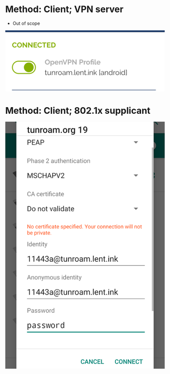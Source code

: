 
# Method: Client; VPN server

- Out of scope

![VPN client on Android](slides/vpn.png)

# Method: Client; 802.1x supplicant

![Supplicant configuration](slides/android_eap.png)

